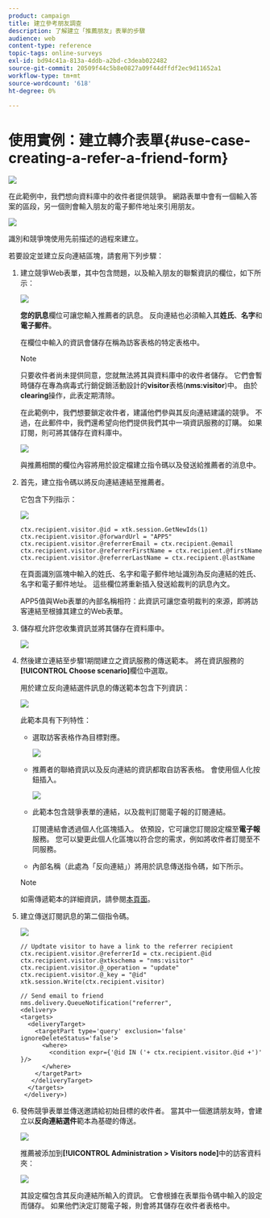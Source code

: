 ```yaml
---
product: campaign
title: 建立參考朋友調查
description: 了解建立「推薦朋友」表單的步驟
audience: web
content-type: reference
topic-tags: online-surveys
exl-id: bd94c41a-813a-4ddb-a2bd-c3deab022482
source-git-commit: 20509f44c5b8e0827a09f44dffdf2ec9d11652a1
workflow-type: tm+mt
source-wordcount: '618'
ht-degree: 0%

---
```


# 使用實例：建立轉介表單{#use-case-creating-a-refer-a-friend-form}

![](../../assets/v7-only.svg)

在此範例中，我們想向資料庫中的收件者提供競爭。 網路表單中會有一個輸入答案的區段，另一個則會輸入朋友的電子郵件地址來引用朋友。

![](assets/s_ncs_admin_survey_viral_sample_0.png)

識別和競爭塊使用先前描述的過程來建立。

若要設定並建立反向連結區塊，請套用下列步驟：

1. 建立競爭Web表單，其中包含問題，以及輸入朋友的聯繫資訊的欄位，如下所示：

   ![](assets/s_ncs_admin_survey_viral_sample_2.png)

   **您的訊息**&#x200B;欄位可讓您輸入推薦者的訊息。 反向連結也必須輸入其&#x200B;**姓氏**、**名字**&#x200B;和&#x200B;**電子郵件**。

   在欄位中輸入的資訊會儲存在稱為訪客表格的特定表格中。

   >[!NOTE]
   >
   >只要收件者尚未提供同意，您就無法將其與資料庫中的收件者儲存。 它們會暫時儲存在專為病毒式行銷促銷活動設計的&#x200B;**visitor**&#x200B;表格(**nms:visitor**)中。 由於&#x200B;**clearing**&#x200B;操作，此表定期清除。
   >
   >在此範例中，我們想要鎖定收件者，建議他們參與其反向連結建議的競爭。 不過，在此郵件中，我們還希望向他們提供我們其中一項資訊服務的訂購。 如果訂閱，則可將其儲存在資料庫中。

   ![](assets/s_ncs_admin_survey_viral_sample_5.png)

   與推薦相關的欄位內容將用於設定檔建立指令碼以及發送給推薦者的消息中。

1. 首先，建立指令碼以將反向連結連結至推薦者。

   它包含下列指示：

   ![](assets/s_ncs_admin_survey_viral_sample_4.png)

   ```
   ctx.recipient.visitor.@id = xtk.session.GetNewIds(1)
   ctx.recipient.visitor.@forwardUrl = "APP5"
   ctx.recipient.visitor.@referrerEmail = ctx.recipient.@email
   ctx.recipient.visitor.@referrerFirstName = ctx.recipient.@firstName
   ctx.recipient.visitor.@referrerLastName = ctx.recipient.@lastName
   ```

   在頁面識別區塊中輸入的姓氏、名字和電子郵件地址識別為反向連結的姓氏、名字和電子郵件地址。 這些欄位將重新插入發送給裁判的訊息內文。

   APP5值與Web表單的內部名稱相符：此資訊可讓您查明裁判的來源，即將訪客連結至根據其建立的Web表單。

1. 儲存框允許您收集資訊並將其儲存在資料庫中。

   ![](assets/s_ncs_admin_survey_viral_sample_4b.png)

1. 然後建立連結至步驟1期間建立之資訊服務的傳送範本。 將在資訊服務的&#x200B;**[!UICONTROL Choose scenario]**&#x200B;欄位中選取。

   用於建立反向連結選件訊息的傳送範本包含下列資訊：

   ![](assets/s_ncs_admin_survey_viral_sample_7.png)

   此範本具有下列特性：

   * 選取訪客表格作為目標對應。

      ![](assets/s_ncs_admin_survey_viral_sample_7b.png)

   * 推薦者的聯絡資訊以及反向連結的資訊都取自訪客表格。 會使用個人化按鈕插入。

      ![](assets/s_ncs_admin_survey_viral_sample_7a.png)

   * 此範本包含競爭表單的連結，以及裁判訂閱電子報的訂閱連結。

      訂閱連結會透過個人化區塊插入。 依預設，它可讓您訂閱設定檔至&#x200B;**電子報**&#x200B;服務。 您可以變更此個人化區塊以符合您的需求，例如將收件者訂閱至不同服務。

   * 內部名稱（此處為「反向連結」）將用於訊息傳送指令碼，如下所示。
   >[!NOTE]
   >
   >如需傳遞範本的詳細資訊，請參閱[本頁面](../../delivery/using/about-templates.md)。

1. 建立傳送訂閱訊息的第二個指令碼。

   ![](assets/s_ncs_admin_survey_viral_sample_7c.png)

   ```
   // Updtate visitor to have a link to the referrer recipient
   ctx.recipient.visitor.@referrerId = ctx.recipient.@id
   ctx.recipient.visitor.@xtkschema = "nms:visitor"
   ctx.recipient.visitor.@_operation = "update" 
   ctx.recipient.visitor.@_key = "@id" 
   xtk.session.Write(ctx.recipient.visitor)
   
   // Send email to friend
   nms.delivery.QueueNotification("referrer",
   <delivery>
   <targets>
     <deliveryTarget>
       <targetPart type='query' exclusion='false' ignoreDeleteStatus='false'>
         <where>
           <condition expr={'@id IN ('+ ctx.recipient.visitor.@id +')' }/>
         </where>
       </targetPart>
      </deliveryTarget>
     </targets>
    </delivery>)
   ```

1. 發佈競爭表單並傳送邀請給初始目標的收件者。 當其中一個邀請朋友時，會建立以&#x200B;**反向連結選件**&#x200B;範本為基礎的傳送。

   ![](assets/s_ncs_admin_survey_viral_sample_8.png)

   推薦被添加到&#x200B;**[!UICONTROL Administration > Visitors node]**&#x200B;中的訪客資料夾：

   ![](assets/s_ncs_admin_survey_viral_sample_9.png)

   其設定檔包含其反向連結所輸入的資訊。 它會根據在表單指令碼中輸入的設定而儲存。 如果他們決定訂閱電子報，則會將其儲存在收件者表格中。
